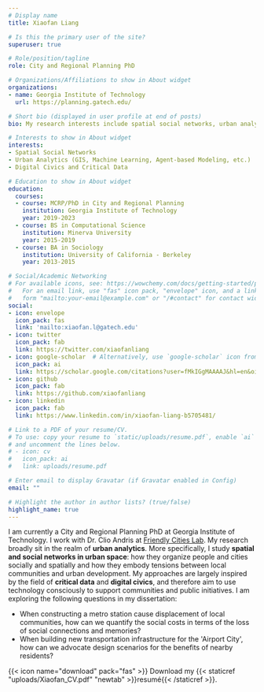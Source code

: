 ```yaml
---
# Display name
title: Xiaofan Liang

# Is this the primary user of the site?
superuser: true

# Role/position/tagline
role: City and Regional Planning PhD

# Organizations/Affiliations to show in About widget
organizations:
- name: Georgia Institute of Technology
  url: https://planning.gatech.edu/

# Short bio (displayed in user profile at end of posts)
bio: My research interests include spatial social networks, urban analytics, and digital civics.

# Interests to show in About widget
interests:
- Spatial Social Networks
- Urban Analytics (GIS, Machine Learning, Agent-based Modeling, etc.)
- Digital Civics and Critical Data

# Education to show in About widget
education:
  courses:
  - course: MCRP/PhD in City and Regional Planning
    institution: Georgia Institute of Technology
    year: 2019-2023
  - course: BS in Computational Science
    institution: Minerva University 
    year: 2015-2019
  - course: BA in Sociology
    institution: University of California - Berkeley
    year: 2013-2015

# Social/Academic Networking
# For available icons, see: https://wowchemy.com/docs/getting-started/page-builder/#icons
#   For an email link, use "fas" icon pack, "envelope" icon, and a link in the
#   form "mailto:your-email@example.com" or "/#contact" for contact widget.
social:
- icon: envelope
  icon_pack: fas
  link: 'mailto:xiaofan.l@gatech.edu'
- icon: twitter
  icon_pack: fab
  link: https://twitter.com/xiaofanliang
- icon: google-scholar  # Alternatively, use `google-scholar` icon from `ai` icon pack
  icon_pack: ai
  link: https://scholar.google.com/citations?user=fMkIGgMAAAAJ&hl=en&oi=ao
- icon: github
  icon_pack: fab
  link: https://github.com/xiaofanliang
- icon: linkedin
  icon_pack: fab
  link: https://www.linkedin.com/in/xiaofan-liang-b5705481/

# Link to a PDF of your resume/CV.
# To use: copy your resume to `static/uploads/resume.pdf`, enable `ai` icons in `params.toml`, 
# and uncomment the lines below.
# - icon: cv
#   icon_pack: ai
#   link: uploads/resume.pdf

# Enter email to display Gravatar (if Gravatar enabled in Config)
email: ""

# Highlight the author in author lists? (true/false)
highlight_name: true
---
```


I am currently a City and Regional Planning PhD at Georgia Institute of Technology. I work with Dr. Clio Andris at [Friendly Cities Lab](https://friendlycities.gatech.edu/). My research broadly sit in the realm of **urban analytics**. More specifically, I study **spatial and social networks in urban space**: how they organize people and cities socially and spatially and how they embody tensions between local communities and urban development. My approaches are largely inspired by the field of **critical data** and **digital civics**, and therefore aim to use technology consciously to support communities and public initiatives. I am exploring the following questions in my dissertation: 

* When constructing a metro station cause displacement of local communities, how can we quantify the social costs in terms of the loss of social connections and memories? 
* When building new transportation infrastructure for the 'Airport City', how can we advocate design scenarios for the benefits of nearby residents? 

{{< icon name="download" pack="fas" >}} Download my {{< staticref "uploads/Xiaofan_CV.pdf" "newtab" >}}resumé{{< /staticref >}}.

